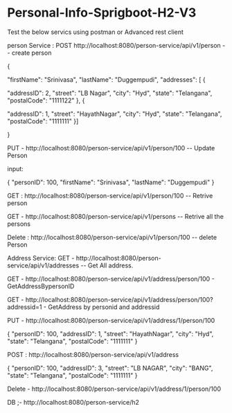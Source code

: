 # Personal-Info-Sprigboot-H2-V3

Test the below servics using postman or Advanced rest client

person Service : POST http://localhost:8080/person-service/api/v1/person -- create person

{

"firstName": "Srinivasa", "lastName": "Duggempudi", "addresses": [ {

"addressID": 2, "street": "LB Nagar", "city": "Hyd", "state": "Telangana", "postalCode": "1111122" }, {

"addressID": 1, "street": "HayathNagar", "city": "Hyd", "state": "Telangana", "postalCode": "1111111" }]

}

PUT - http://localhost:8080/person-service/api/v1/person/100 -- Update Person

input:

{ "personID": 100, "firstName": "Srinivasa", "lastName": "Duggempudi" }

GET : http://localhost:8080/person-service/api/v1/person/100 -- Retrive person

GET - http://localhost:8080/person-service/api/v1/persons -- Retrive all the persons

Delete : http://localhost:8080/person-service/api/v1/person/100 -- delete Person

Address Service: GET - http://localhost:8080/person-service/api/v1/addresses -- Get All address.

GET - http://localhost:8080/person-service/api/v1/address/person/100 - GetAddressBypersonID

GET - http://localhost:8080/person-service/api/v1/address/person/100?addressid=1 - GetAddress by personid and addressid

PUT - http://localhost:8080/person-service/api/v1/address/1/person/100

{ "personID": 100, "addressID": 1, "street": "HayathNagar", "city": "Hyd", "state": "Telangana", "postalCode": "1111111" }

POST : http://localhost:8080/person-service/api/v1/address

{ "personID": 100, "addressID": 3, "street": "LB NAGAR", "city": "BANG", "state": "Telangana", "postalCode": "1111111" }

Delete - http://localhost:8080/person-service/api/v1/address/1/person/100

DB ;- http://localhost:8080/person-service/h2
